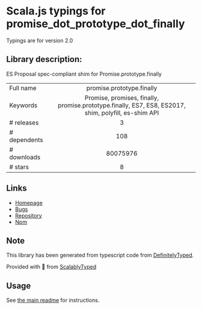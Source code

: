 
# Scala.js typings for promise_dot_prototype_dot_finally

Typings are for version 2.0

## Library description:
ES Proposal spec-compliant shim for Promise.prototype.finally

|                    |                 |
| ------------------ | :-------------: |
| Full name          | promise.prototype.finally |
| Keywords           | Promise, promises, finally, promise.prototype.finally, ES7, ES8, ES2017, shim, polyfill, es-shim API |
| # releases         | 3 |
| # dependents       | 108 |
| # downloads        | 80075976 |
| # stars            | 8 |

## Links
- [Homepage](https://github.com/es-shims/Promise.prototype.finally#readme)
- [Bugs](https://github.com/es-shims/Promise.prototype.finally/issues)
- [Repository](https://github.com/es-shims/Promise.prototype.finally)
- [Npm](https://www.npmjs.com/package/promise.prototype.finally)
    


## Note
This library has been generated from typescript code from [DefinitelyTyped](https://definitelytyped.org).

Provided with :purple_heart: from [ScalablyTyped](https://github.com/oyvindberg/ScalablyTyped)

## Usage
See [the main readme](../../readme.md) for instructions.


